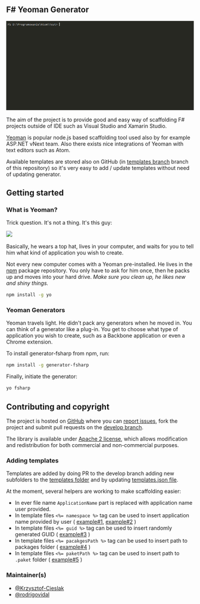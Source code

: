 ## F# Yeoman Generator

![](https://raw.githubusercontent.com/Krzysztof-Cieslak/generator-fsharp/develop/gif/demo.gif)

The aim of the project is to provide good and easy way of scaffolding F# projects outside of IDE such as Visual Studio and Xamarin Studio.

[Yeoman](http://yeoman.io/) is popular node.js based scaffolding tool used also by for example ASP.NET vNext team. Also there exists nice integrations of Yeoman with text editors such as Atom.

Available templates are stored also on GitHub (in [templates branch](https://github.com/fsprojects/generator-fsharp/tree/templates) branch of this repository) so it's very easy to add / update templates without need of updating generator.

## Getting started

### What is Yeoman?

Trick question. It's not a thing. It's this guy:

![](http://i.imgur.com/JHaAlBJ.png)

Basically, he wears a top hat, lives in your computer, and waits for you to tell him what kind of application you wish to create.

Not every new computer comes with a Yeoman pre-installed. He lives in the [npm](https://npmjs.org) package repository. You only have to ask for him once, then he packs up and moves into your hard drive. *Make sure you clean up, he likes new and shiny things.*

```bash
npm install -g yo
```

### Yeoman Generators

Yeoman travels light. He didn't pack any generators when he moved in. You can think of a generator like a plug-in. You get to choose what type of application you wish to create, such as a Backbone application or even a Chrome extension.

To install generator-fsharp from npm, run:

```bash
npm install -g generator-fsharp
```

Finally, initiate the generator:

```bash
yo fsharp
```



## Contributing and copyright

The project is hosted on [GitHub](https://github.com/fsprojects/generator-fsharp) where you can [report issues](https://github.com/fsprojects/generator-fsharp/issues), fork
the project and submit pull requests on the [develop branch](https://github.com/fsprojects/generator-fsharp/tree/develop).

The library is available under [Apache 2 license](https://github.com/fsprojects/generator-fsharp/blob/master/LICENSE.md), which allows modification and
redistribution for both commercial and non-commercial purposes.

### Adding templates

Templates are added by doing PR to the develop branch adding new subfolders to the [templates folder](https://github.com/fsprojects/generator-fsharp/tree/develop/templates) and by updating [templates.json file](https://github.com/Krzysztof-Cieslak/generator-fsharp/blob/develop/templates/templates.json).

At the moment, several helpers are working to make scaffolding easier:
* In ever file name `ApplicationName` part is replaced with application name user provided.
* In template files `<%= namespace %>` tag can be used to insert application name provided by user ( [example#1](https://github.com/fsprojects/generator-fsharp/blob/develop/templates/classlib/ApplicationName.fs#L3), [example#2](https://github.com/fsprojects/generator-fsharp/blob/develop/templates/classlib/ApplicationName.fsproj#L10) )
* In template files `<%= guid %>` tag can be used to insert randomly generated GUID ( [example#3](https://github.com/Krzysztof-Cieslak/generator-fsharp/blob/develop/templates/classlib/ApplicationName.fsproj#L8) )
* In template files `<%= pacakgesPath %>` tag can be used to insert path to packages folder ( [example#4](https://github.com/fsprojects/generator-fsharp/blob/templates/fslabbasic/ApplicationName.fsx#L10) )
* In template files `<%= paketPath %>` tag can be used to insert path to `.paket` folder ( [example#5](https://github.com/fsprojects/generator-fsharp/blob/templates/fslabjournal/build.cmd#L7) )

### Maintainer(s)

- [@Krzysztof-Cieslak](https://github.com/Krzysztof-Cieslak)
- [@rodrigovidal](https://github.com/rodrigovidal)

